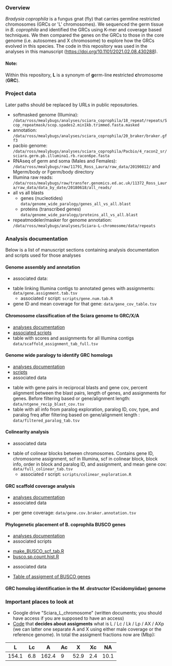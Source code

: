 ### Overview

*Bradysia coprophila* is a fungus gnat (fly) that carries germline restricted chromosomes (GRCs or 'L' chromosomes). We sequenced the germ tissue in *B. coprophila* and identified the GRCs using K-mer and coverage based techniques. We then compared the genes on the GRCs to those in the core genome (i.e. autosomes and X chromosome) to explore how the GRCs evolved in this species. The code in this repository was used in the analyses in this manuscript (https://doi.org/10.1101/2021.02.08.430288).

#### Note:
Within this repository, **L** is a synonym of **g**erm-line **r**estricted **c**hromosome (**GRC**).

### Project data

Later paths should be replaced by URLs in public reposutories.

- softmasked genome (Illumina): `/data/ross/mealybugs/analyses/sciara_coprophila/18_repeat/repeats/Scop_repeatmask/scop.spades2.min1kb.trimmed.fasta.masked`
- annotation: `/data/ross/mealybugs/analyses/sciara_coprophila/20_braker/braker.gff3`
- pacbio genome: `/data/ross/mealybugs/analyses/sciara_coprophila/Pacbio/4_racon2_sr/sciara.germ.pb.illumina1.rb.racon6pe.fasta`
- RNAseq of germ and soma (Males and Females):
`/data/ross/mealybugs/raw/11791_Ross_Laura/raw_data/20190812/` and Mgerm/body or Fgerm/body directory
- Illumina raw reads:
`/data/ross/mealybugs/raw/transfer.genomics.ed.ac.uk/11372_Ross_Laura/raw_data/data_by_date/20180618/all_reads/`
- all vs all blasts
  - genes (nucleotides) `data/genome_wide_paralogy/genes_all_vs_all.blast`
  - proteins (transcribed genes) `data/genome_wide_paralogy/proteins_all_vs_all.blast`
- repeatmodeler/masker for genome annotation:
`/data/ross/mealybugs/analyses/Sciara-L-chromosome/data/repeats`

### Analysis documentation

Below is a list of manuscript sections containing analysis documentation and scripts used for those analyses

#### Genome assembly and annotation
  - associated data:
  * table linking Illumina contigs to annotated genes with assignments: `data/gene.assignment.tab.tsv`
    - associated r script: `scripts/gene.num.tab.R`
  * gene ID and mean coverage for that gene: `data/gene_cov_table.tsv`

#### Chromosome classification of the Sciara genome to GRC/X/A
  - [analyses documentation](analyses/assigment-of-L-X-A.md)
  - [associated scripts](scripts/kmer-assigment-of-L-X-A)
  - table with scores and assignments for all Illumina contigs
      `data/scaffold_assignment_tab_full.tsv`
      
#### Genome wide paralogy to identify GRC homologs
  - [analyses documentation](analyses/genome_wide_paralogy.md)
  - [scripts](scripts/paralog_divergence_prelim_analysis.R)
  - associated data
  * table with gene pairs in reciprocal blasts and gene cov, percent alignment between the blast pairs, length of genes, and assignments for genes. Before filtering based or gene/alignment length:  `data/ntgene_recip_blast_cov.tsv`
  * table with all info from paralog exploration, paralog ID, cov, type, and paralog freq after filtering based on gene/alignment length :  `data/filtered_paralog_tab.tsv`
    
#### Colinearity analysis
  - associated data
  * table of colinear blocks between chromosomes. Contains gene ID, chromosome assignment, scf in Illumina, scf in colinear block, block info, order in block and paralog ID, and assignment, and mean gene cov: `data/full_colinear_tab.tsv`
    - associated r script: `scripts/colinear_exploration.R`

#### GRC scaffold coverage analysis
  - [analyses documentation](analyses/cov_L_genes.md)
  - associated data
   * per gene coverage: `data/gene.cov.braker.annotation.tsv`

#### Phylogenetic placement of B. coprophila BUSCO genes
  - [analyses documentation](analyses/L_age_from_BUSCO.md)
  - associated scripts
   * [make_BUSCO_scf_tab.R](scripts/make_BUSCO_scf_tab.R)
   * [busco.sp.count.hist.R](scripts/busco.sp.count.hist.R)
  - associated data
   * [Table of assigment of BUSCO genes](tables/BUSCO_assigned.tsv)

#### GRC homolog identification in the _M. destructor_ (Cecidomyiidae) genome




### Important places to look at

  - Google drive "Sciara_L_chromosome" (written documents; you should have access if you are supposed to have an access)
  - [Code](https://github.com/RossLab/Sciara-L-chromosome/blob/master/scripts/kmer-assigment-of-L-X-A/L-assignment.R#L28-L30) that **decides about assigments** what is L / Lc / Lk / Lp / AX / AXp (we can latter one separate A and X using either male coverage or the reference genome). In total the assigment fractions now are (Mbp):

  |    L    |    Lc    |    A    |    Ac    |    X    |    Xc    |    NA    |
  | ------- | -------- | ------- | -------- | ------- | -------- | -------- |
  | 154.1   |  6.8     |  162.4  |  9       |  52.9   |  2.4     |  10.1    |

